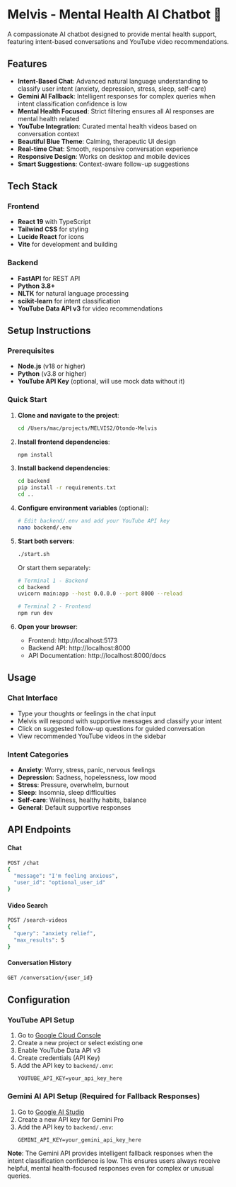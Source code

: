 # Melvis - Mental Health AI Chatbot 🧠

A compassionate AI chatbot designed to provide mental health support, featuring intent-based conversations and YouTube video recommendations.

## Features

-  **Intent-Based Chat**: Advanced natural language understanding to classify user intent (anxiety, depression, stress, sleep, self-care)
-  **Gemini AI Fallback**: Intelligent responses for complex queries when intent classification confidence is low
-  **Mental Health Focused**: Strict filtering ensures all AI responses are mental health related
-  **YouTube Integration**: Curated mental health videos based on conversation context
-  **Beautiful Blue Theme**: Calming, therapeutic UI design
-  **Real-time Chat**: Smooth, responsive conversation experience
-  **Responsive Design**: Works on desktop and mobile devices
-  **Smart Suggestions**: Context-aware follow-up suggestions

## Tech Stack

### Frontend
- **React 19** with TypeScript
- **Tailwind CSS** for styling
- **Lucide React** for icons
- **Vite** for development and building

### Backend
- **FastAPI** for REST API
- **Python 3.8+**
- **NLTK** for natural language processing
- **scikit-learn** for intent classification
- **YouTube Data API v3** for video recommendations

## Setup Instructions

### Prerequisites
- **Node.js** (v18 or higher)
- **Python** (v3.8 or higher)
- **YouTube API Key** (optional, will use mock data without it)

### Quick Start

1. **Clone and navigate to the project**:
   ```bash
   cd /Users/mac/projects/MELVIS2/Otondo-Melvis
   ```

2. **Install frontend dependencies**:
   ```bash
   npm install
   ```

3. **Install backend dependencies**:
   ```bash
   cd backend
   pip install -r requirements.txt
   cd ..
   ```

4. **Configure environment variables** (optional):
   ```bash
   # Edit backend/.env and add your YouTube API key
   nano backend/.env
   ```

5. **Start both servers**:
   ```bash
   ./start.sh
   ```

   Or start them separately:
   ```bash
   # Terminal 1 - Backend
   cd backend
   uvicorn main:app --host 0.0.0.0 --port 8000 --reload

   # Terminal 2 - Frontend
   npm run dev
   ```

6. **Open your browser**:
   - Frontend: http://localhost:5173
   - Backend API: http://localhost:8000
   - API Documentation: http://localhost:8000/docs

## Usage

### Chat Interface
- Type your thoughts or feelings in the chat input
- Melvis will respond with supportive messages and classify your intent
- Click on suggested follow-up questions for guided conversation
- View recommended YouTube videos in the sidebar

### Intent Categories
- **Anxiety**: Worry, stress, panic, nervous feelings
- **Depression**: Sadness, hopelessness, low mood
- **Stress**: Pressure, overwhelm, burnout
- **Sleep**: Insomnia, sleep difficulties
- **Self-care**: Wellness, healthy habits, balance
- **General**: Default supportive responses

## API Endpoints

#### Chat
```bash
POST /chat
{
  "message": "I'm feeling anxious",
  "user_id": "optional_user_id"
}
```

#### Video Search
```bash
POST /search-videos
{
  "query": "anxiety relief",
  "max_results": 5
}
```

#### Conversation History
```bash
GET /conversation/{user_id}
```

## Configuration

### YouTube API Setup
1. Go to [Google Cloud Console](https://console.developers.google.com/)
2. Create a new project or select existing one
3. Enable YouTube Data API v3
4. Create credentials (API Key)
5. Add the API key to `backend/.env`:
   ```
   YOUTUBE_API_KEY=your_api_key_here
   ```

### Gemini AI API Setup (Required for Fallback Responses)
1. Go to [Google AI Studio](https://aistudio.google.com/app/apikey)
2. Create a new API key for Gemini Pro
3. Add the API key to `backend/.env`:
   ```
   GEMINI_API_KEY=your_gemini_api_key_here
   ```

**Note**: The Gemini API provides intelligent fallback responses when the intent classification confidence is low. This ensures users always receive helpful, mental health-focused responses even for complex or unusual queries.
